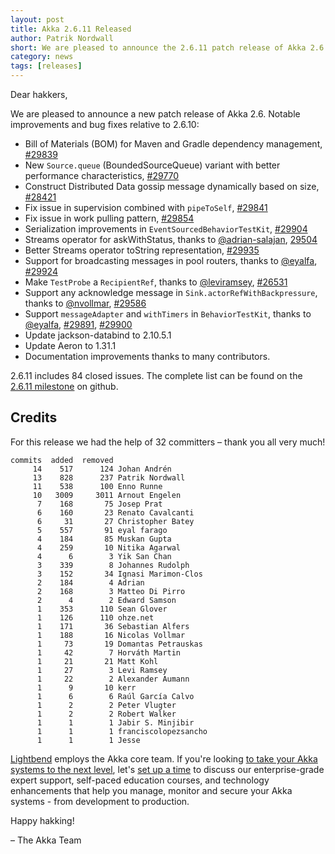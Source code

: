 ```yaml
---
layout: post
title: Akka 2.6.11 Released
author: Patrik Nordwall
short: We are pleased to announce the 2.6.11 patch release of Akka 2.6
category: news
tags: [releases]
---
```


Dear hakkers,

We are pleased to announce a new patch release of Akka 2.6. Notable improvements and bug fixes relative to 2.6.10:

* Bill of Materials (BOM) for Maven and Gradle dependency management, [#29839](https://github.com/akka/akka/pull/29839)
* New `Source.queue` (BoundedSourceQueue) variant with better performance characteristics, [#29770](https://github.com/akka/akka/pull/29770)
* Construct Distributed Data gossip message dynamically based on size, [#28421](https://github.com/akka/akka/issues/28421)
* Fix issue in supervision combined with `pipeToSelf`, [#29841](https://github.com/akka/akka/issues/29841)
* Fix issue in work pulling pattern, [#29854](https://github.com/akka/akka/issues/29854)
* Serialization improvements in `EventSourcedBehaviorTestKit`, [#29904](https://github.com/akka/akka/issues/29904)
* Streams operator for askWithStatus, thanks to [@adrian-salajan](https://github.com/adrian-salajan), [29504](https://github.com/akka/akka/issues/29504)
* Better Streams operator toString representation, [#29935](https://github.com/akka/akka/pull/29935)
* Support for broadcasting messages in pool routers, thanks to [@eyalfa](https://github.com/eyalfa), [#29924](https://github.com/akka/akka/issues/29924)
* Make `TestProbe` a `RecipientRef`, thanks to [@leviramsey](https://github.com/leviramsey), [#26531](https://github.com/akka/akka/issues/26531)
* Support any acknowledge message in `Sink.actorRefWithBackpressure`, thanks to [@nvollmar](https://github.com/nvollmar), [#29586](https://github.com/akka/akka/issues/29586)
* Support `messageAdapter` and `withTimers` in `BehaviorTestKit`, thanks to [@eyalfa](https://github.com/eyalfa), [#29891](https://github.com/akka/akka/issues/29891), [#29900](https://github.com/akka/akka/issues/29900)
* Update jackson-databind to 2.10.5.1 
* Update Aeron to 1.31.1
* Documentation improvements thanks to many contributors.


2.6.11 includes 84 closed issues. The complete list can be found on the [2.6.11 milestone](https://github.com/akka/akka/milestone/171?closed=1) on github.


## Credits

For this release we had the help of 32 committers – thank you all very much!

```
commits  added  removed
     14    517      124 Johan Andrén
     13    828      237 Patrik Nordwall
     11    538      100 Enno Runne
     10   3009     3011 Arnout Engelen
      7    168       75 Josep Prat
      6    160       23 Renato Cavalcanti
      6     31       27 Christopher Batey
      5    557       91 eyal farago
      4    184       85 Muskan Gupta
      4    259       10 Nitika Agarwal
      4      6        3 Yik San Chan
      3    339        8 Johannes Rudolph
      3    152       34 Ignasi Marimon-Clos
      2    184        4 Adrian
      2    168        3 Matteo Di Pirro
      2      4        2 Edward Samson
      1    353      110 Sean Glover
      1    126      110 ohze.net
      1    171       36 Sebastian Alfers
      1    188       16 Nicolas Vollmar
      1     73       19 Domantas Petrauskas
      1     42        7 Horváth Martin
      1     21       21 Matt Kohl
      1     27        3 Levi Ramsey
      1     22        2 Alexander Aumann
      1      9       10 kerr
      1      6        6 Raúl García Calvo
      1      2        2 Peter Vlugter
      1      2        2 Robert Walker
      1      1        1 Jabir S. Minjibir
      1      1        1 franciscolopezsancho
      1      1        1 Jesse
```

[Lightbend](https://www.lightbend.com/) employs the Akka core team. If you're looking [to take your Akka systems to the next level](https://www.lightbend.com/akka-platform#subscription), let's [set up a time](https://www.lightbend.com/contact) to discuss our enterprise-grade expert support, self-paced education courses, and technology enhancements that help you manage, monitor and secure your Akka systems - from development to production.

Happy hakking!

– The Akka Team
